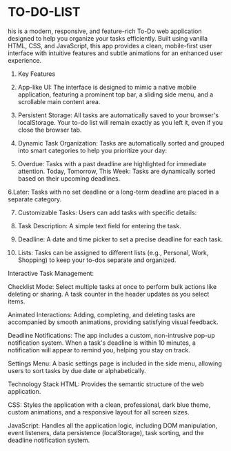 # TO-DO-LIST
his is a modern, responsive, and feature-rich To-Do web application designed to help you organize your tasks efficiently. Built using vanilla HTML, CSS, and JavaScript, this app provides a clean, mobile-first user interface with intuitive features and subtle animations for an enhanced user experience.

1. Key Features

2. App-like UI: 
The interface is designed to mimic a native mobile application, featuring a prominent top bar, a sliding side menu, and a scrollable main content area.

3. Persistent Storage:
All tasks are automatically saved to your browser's localStorage. Your to-do list will remain exactly as you left it, even if you close the browser tab.

4. Dynamic Task Organization: 
Tasks are automatically sorted and grouped into smart categories to help you prioritize your day:

5. Overdue: 
Tasks with a past deadline are highlighted for immediate attention.
Today, Tomorrow, This Week: Tasks are dynamically sorted based on their upcoming deadlines.

6.Later: 
Tasks with no set deadline or a long-term deadline are placed in a separate category.

7. Customizable Tasks:
Users can add tasks with specific details:

9. Task Description: 
A simple text field for entering the task.

10. Deadline:
A date and time picker to set a precise deadline for each task.

11. Lists: 
Tasks can be assigned to different lists (e.g., Personal, Work, Shopping) to keep your to-dos separate and organized.

Interactive Task Management:

Checklist Mode: Select multiple tasks at once to perform bulk actions like deleting or sharing. A task counter in the header updates as you select items.

Animated Interactions: Adding, completing, and deleting tasks are accompanied by smooth animations, providing satisfying visual feedback.

Deadline Notifications: The app includes a custom, non-intrusive pop-up notification system. When a task's deadline is within 10 minutes, a notification will appear to remind you, helping you stay on track.

Settings Menu: A basic settings page is included in the side menu, allowing users to sort tasks by due date or alphabetically.

Technology Stack
HTML:
Provides the semantic structure of the web application.

CSS: 
Styles the application with a clean, professional, dark blue theme, custom animations, and a responsive layout for all screen sizes.

JavaScript: 
Handles all the application logic, including DOM manipulation, event listeners, data persistence (localStorage), task sorting, and the deadline notification system.
